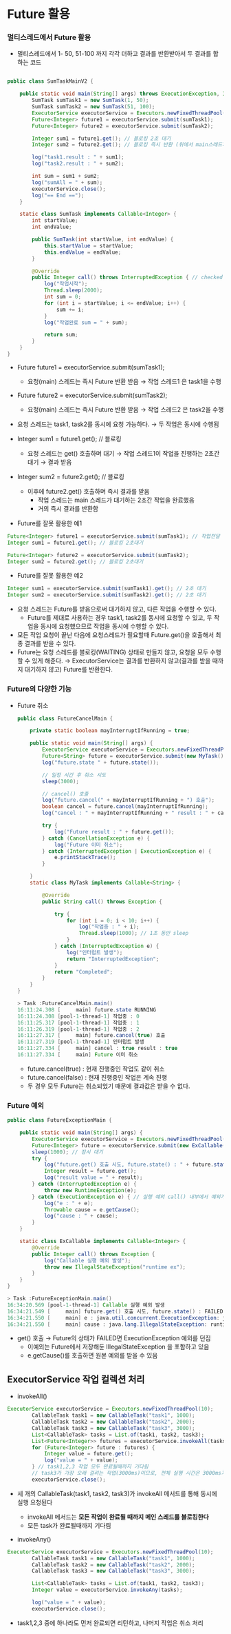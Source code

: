 # Future 활용

### 멀티스레드에서 Future 활용

- 멀티스레드에서 1- 50, 51-100 까지 각각 더하고 결과를 반환받아서 두 결과를 합하는 코드

```java

public class SumTaskMainV2 {

    public static void main(String[] args) throws ExecutionException, InterruptedException {
        SumTask sumTask1 = new SumTask(1, 50);
        SumTask sumTask2 = new SumTask(51, 100);
        ExecutorService executorService = Executors.newFixedThreadPool(2);
        Future<Integer> future1 = executorService.submit(sumTask1);
        Future<Integer> future2 = executorService.submit(sumTask2);

        Integer sum1 = future1.get(); // 블로킹 2초 대기
        Integer sum2 = future2.get(); // 블로킹 즉시 반환 (위에서 main스레드가 대기하는 동안 완료)

        log("task1.result : " + sum1);
        log("task2.result : " + sum2);

        int sum = sum1 + sum2;
        log("sumAll = " + sum);
        executorService.close();
        log("== End ==");
    }

    static class SumTask implements Callable<Integer> {
        int startValue;
        int endValue;

        public SumTask(int startValue, int endValue) {
            this.startValue = startValue;
            this.endValue = endValue;
        }

        @Override
        public Integer call() throws InterruptedException { // checked 예외를 던질 수 있다
            log("작업시작");
            Thread.sleep(2000);
            int sum = 0;
            for (int i = startValue; i <= endValue; i++) {
                sum += i;
            }
            log("작업완료 sum = " + sum);

            return sum;
        }
    }
}

```

- Future<Integer> future1 = executorService.submit(sumTask1);
    - 요청(main) 스레드는 즉시 Future 반환 받음 → 작업 스레드1 은 task1을 수행
- Future<Integer> future2 = executorService.submit(sumTask2);
    - 요청(main) 스레드는 즉시 Future 반환 받음 → 작업 스레드2 은 task2을 수행
- 요청 스레드는 task1, task2를 동시에 요청 가능하다. → 두 작업은 동시에 수행됨
- Integer sum1 = future1.get(); // 블로킹
    - 요청 스레드는 get() 호출하며 대기 → 작업 스레드1이 작업을 진행하는 2초간 대기 → 결과 받음
- Integer sum2 = future2.get(); // 블로킹
    - 이후에 future2.get() 호출하며 즉시 결과를 받음
        - 작업 스레드는 main 스레드가 대기하는 2초간 작업을 완료했음
        - 거의 즉시 결과를 반환함

- Future를 잘못 활용한 예1

```java
Future<Integer> future1 = executorService.submit(sumTask1); // 작업전달
Integer sum1 = future1.get(); // 블로킹 2초대기

Future<Integer> future2 = executorService.submit(sumTask2);
Integer sum2 = future2.get(); // 블로킹 2초대기
```

- Future를 잘못 활용한 예2

```java
Integer sum1 = executorService.submit(sumTask1).get(); // 2초 대기
Integer sum2 = executorService.submit(sumTask2).get(); // 2초 대기
```

- 요청 스레드는 Future를 받음으로써 대기하지 않고, 다른 작업을 수행할 수 있다.
    - Future를 제대로 사용하는 경우 task1, task2를 동시에 요청할 수 있고, 두 작업을 동시에 요청했으므로 작업을 동시에 수행할 수 있다.
- 모든 작업 요청이 끝난 다음에 요청스레드가 필요할때 Future.get()을 호출해서 최종 결과를 받을 수 있다.
- Future는 요청 스레드를 블로킹(WAITING) 상태로 만들지 않고, 요청을 모두 수행할 수 있게 해준다. → ExecutorService는 결과를 반환하지 않고(결과를 받을 때까지 대기하지 않고) Future를 반환한다.

### Future의 다양한 기능

- Future 취소

    ```java
    public class FutureCancelMain {
    
        private static boolean mayInterruptIfRunning = true;
    
        public static void main(String[] args) {
            ExecutorService executorService = Executors.newFixedThreadPool(1);
            Future<String> future = executorService.submit(new MyTask());
            log("future.state " + future.state());
    
            // 일정 시간 후 취소 시도
            sleep(3000);
    
            // cancel() 호출
            log("future.cancel(" + mayInterruptIfRunning + ") 호출");
            boolean cancel = future.cancel(mayInterruptIfRunning);
            log("cancel : " + mayInterruptIfRunning + " result : " + cancel);
    
            try {
                log("Future result : " + future.get());
            } catch (CancellationException e) {
                log("Future 이미 취소");
            } catch (InterruptedException | ExecutionException e) {
                e.printStackTrace();
            }
    
        }
        static class MyTask implements Callable<String> {
    
            @Override
            public String call() throws Exception {
    
                try {
                    for (int i = 0; i < 10; i++) {
                        log("작업중 : " + i);
                        Thread.sleep(1000); // 1초 동안 sleep
                    }
                } catch (InterruptedException e) {
                    log("인터럽트 발생");
                    return "InterruptedException";
                }
                return "Completed";
            }
        }
    }
    
    ```

    ```java
    > Task :FutureCancelMain.main()
    16:11:24.308 [     main] future.state RUNNING
    16:11:24.308 [pool-1-thread-1] 작업중 : 0
    16:11:25.317 [pool-1-thread-1] 작업중 : 1
    16:11:26.319 [pool-1-thread-1] 작업중 : 2
    16:11:27.317 [     main] future.cancel(true) 호출
    16:11:27.319 [pool-1-thread-1] 인터럽트 발생
    16:11:27.334 [     main] cancel : true result : true
    16:11:27.334 [     main] Future 이미 취소
    ```

    - future.cancel(true) : 현재 진행중인 작업도 같이 취소
    - future.cancel(false) : 현재 진행중인 작업은 계속 진행
    - 두 경우 모두 Future는 취소되었기 때문에 결과값은 받을 수 없다.

### Future 예외

```java
public class FutureExceptionMain {

    public static void main(String[] args) {
        ExecutorService executorService = Executors.newFixedThreadPool(1);
        Future<Integer> future = executorService.submit(new ExCallable());
        sleep(1000); // 잠시 대기
        try {
            log("future.get() 호출 시도, future.state() : " + future.state());
            Integer result = future.get();
            log("result value = " + result);
        } catch (InterruptedException e) {
            throw new RuntimeException(e);
        } catch (ExecutionException e) { // 실행 예외 call() 내부에서 예외가 발생했을때 발생하는 예외
            log("e : " + e);
            Throwable cause = e.getCause();
            log("cause : " + cause);
        }
    }

    static class ExCallable implements Callable<Integer> {
        @Override
        public Integer call() throws Exception {
            log("Callable 실행 예외 발생");
            throw new IllegalStateException("runtime ex");
        }
    }
}
```

```java
> Task :FutureExceptionMain.main()
16:34:20.569 [pool-1-thread-1] Callable 실행 예외 발생
16:34:21.549 [     main] future.get() 호출 시도, future.state() : FAILED
16:34:21.550 [     main] e : java.util.concurrent.ExecutionException: java.lang.IllegalStateException: runtime ex
16:34:21.550 [     main] cause : java.lang.IllegalStateException: runtime ex
```

- get() 호출 → Future의 상태가 FAILED면 ExecutionException 예외를 던짐
    - 이예외는 Future에서 저장해둔 IllegalStateException 을 포함하고 있음
    - e.getCause()를 호출하면 원본 예외를 받을 수 있음

## ExecutorService 작업 컬렉션 처리

- invokeAll()

```java
ExecutorService executorService = Executors.newFixedThreadPool(10);
        CallableTask task1 = new CallableTask("task1", 1000);
        CallableTask task2 = new CallableTask("task2", 2000);
        CallableTask task3 = new CallableTask("task3", 3000);
        List<CallableTask> tasks = List.of(task1, task2, task3);
        List<Future<Integer>> futures = executorService.invokeAll(tasks);
        for (Future<Integer> future : futures) {
            Integer value = future.get();
            log("value = " + value);
        } // task1,2,3 작업 모두 완료될때까지 기다림
        // task3가 가장 오래 걸리는 작업(3000ms)이므로, 전체 실행 시간은 3000ms가 된다.
        executorService.close();
```

- 세 개의 CallableTask(task1, task2, task3)가 invokeAll 메서드를 통해 동시에 실행 요청된다
    - invokeAll 메서드는 **모든 작업이 완료될 때까지 메인 스레드를 블로킹한다**
    - 모든 task가 완료될때까지 기다림

- invokeAny()

```java
ExecutorService executorService = Executors.newFixedThreadPool(10);
        CallableTask task1 = new CallableTask("task1", 1000);
        CallableTask task2 = new CallableTask("task2", 2000);
        CallableTask task3 = new CallableTask("task3", 3000);

        List<CallableTask> tasks = List.of(task1, task2, task3);
        Integer value = executorService.invokeAny(tasks); 

        log("value = " + value);
        executorService.close();
```

- task1,2,3 중에 하나라도 먼저 완료되면 리턴하고, 나머지 작업은 취소 처리